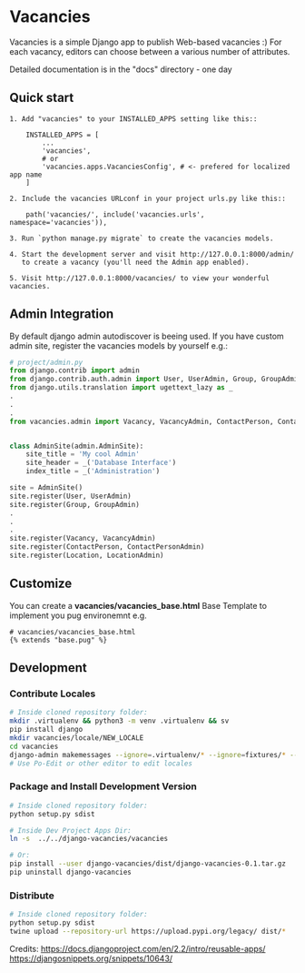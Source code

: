 # Vacancies

Vacancies is a simple Django app to publish Web-based vacancies :)
For each vacancy, editors can choose between a various number of attributes.

Detailed documentation is in the "docs" directory - one day

## Quick start

```
1. Add "vacancies" to your INSTALLED_APPS setting like this::

    INSTALLED_APPS = [
        ...
        'vacancies',
        # or
        'vacancies.apps.VacanciesConfig', # <- prefered for localized app name
    ]

2. Include the vacancies URLconf in your project urls.py like this::

    path('vacancies/', include('vacancies.urls', namespace='vacancies')),

3. Run `python manage.py migrate` to create the vacancies models.

4. Start the development server and visit http://127.0.0.1:8000/admin/
   to create a vacancy (you'll need the Admin app enabled).

5. Visit http://127.0.0.1:8000/vacancies/ to view your wonderful vacancies.
```

## Admin Integration

By default django admin autodiscover is beeing used. If you have custom admin
site, register the vacancies models by yourself e.g.:

```python
# project/admin.py
from django.contrib import admin
from django.contrib.auth.admin import User, UserAdmin, Group, GroupAdmin
from django.utils.translation import ugettext_lazy as _
.
.
.
from vacancies.admin import Vacancy, VacancyAdmin, ContactPerson, ContactPersonAdmin, Location, LocationAdmin


class AdminSite(admin.AdminSite):
    site_title = 'My cool Admin'
    site_header = _('Database Interface')
    index_title = _('Administration')

site = AdminSite()
site.register(User, UserAdmin)
site.register(Group, GroupAdmin)
.
.
.
site.register(Vacancy, VacancyAdmin)
site.register(ContactPerson, ContactPersonAdmin)
site.register(Location, LocationAdmin)

```

## Customize


You can create a __vacancies/vacancies_base.html__ Base Template to implement
you pug environemnt e.g.

```
# vacancies/vacancies_base.html
{% extends "base.pug" %}
```


## Development


### Contribute Locales

```sh
# Inside cloned repository folder:
mkdir .virtualenv && python3 -m venv .virtualenv && sv
pip install django
mkdir vacancies/locale/NEW_LOCALE
cd vacancies
django-admin makemessages --ignore=.virtualenv/* --ignore=fixtures/* --ignore=assets/* -a --no-location -e html,pug,py,txt
# Use Po-Edit or other editor to edit locales
```

### Package and Install Development Version

```sh
# Inside cloned repository folder:
python setup.py sdist

# Inside Dev Project Apps Dir:
ln -s  ../../django-vacancies/vacancies

# Or:
pip install --user django-vacancies/dist/django-vacancies-0.1.tar.gz
pip uninstall django-vacancies

```

### Distribute

```sh
# Inside cloned repository folder:
python setup.py sdist
twine upload --repository-url https://upload.pypi.org/legacy/ dist/*
```


Credits:
https://docs.djangoproject.com/en/2.2/intro/reusable-apps/
https://djangosnippets.org/snippets/10643/
